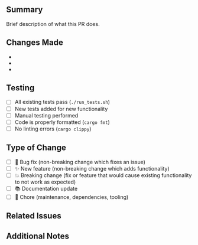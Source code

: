 ## Summary
Brief description of what this PR does.

## Changes Made
- 
- 
- 

## Testing
- [ ] All existing tests pass (`./run_tests.sh`)
- [ ] New tests added for new functionality  
- [ ] Manual testing performed
- [ ] Code is properly formatted (`cargo fmt`)
- [ ] No linting errors (`cargo clippy`)

## Type of Change
- [ ] 🐛 Bug fix (non-breaking change which fixes an issue)
- [ ] ✨ New feature (non-breaking change which adds functionality)
- [ ] 💥 Breaking change (fix or feature that would cause existing functionality to not work as expected)
- [ ] 📚 Documentation update
- [ ] 🔧 Chore (maintenance, dependencies, tooling)

## Related Issues
<!-- Link related issues: Closes #123, Fixes #456 -->

## Additional Notes
<!-- Any additional information, screenshots, or context -->